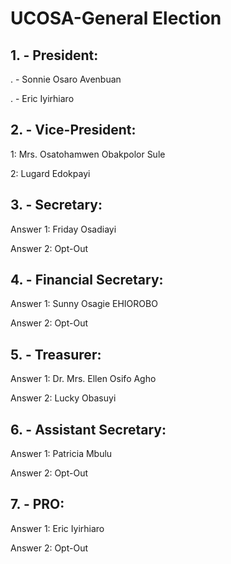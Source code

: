# UCOSA-General Election
## 1. - President:

. -  Sonnie Osaro Avenbuan

. -  Eric Iyirhiaro

## 2. - Vice-President: 

1: Mrs. Osatohamwen Obakpolor Sule

2: Lugard Edokpayi

## 3. - Secretary: 

Answer 1: Friday Osadiayi

Answer 2: Opt-Out

## 4. - Financial Secretary: 

Answer 1: Sunny Osagie EHIOROBO

Answer 2: Opt-Out

## 5. - Treasurer: 

Answer 1: Dr. Mrs. Ellen Osifo Agho

Answer 2: Lucky Obasuyi

## 6. - Assistant Secretary: 

Answer 1: Patricia Mbulu

Answer 2: Opt-Out

## 7. - PRO:

Answer 1: Eric Iyirhiaro

Answer 2: Opt-Out
